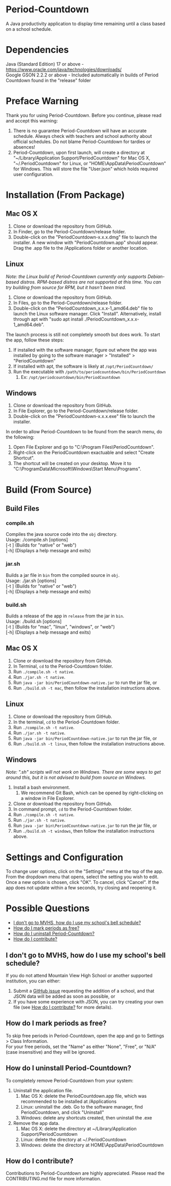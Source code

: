 # Period-Countdown
A Java productivity application to display time remaining until a class based on a school schedule.


# Dependencies
Java (Standard Edition) 17 or above - https://www.oracle.com/java/technologies/downloads/ \
Google GSON 2.2.2 or above - Included automatically in builds of Period Countdown found in the "release" folder


# Preface Warning
Thank you for using Period-Countdown. Before you continue, please read and accept this warning:
1) There is no guarantee Period-Countdown will have an accurate schedule. Always check with teachers and school authority about official schedules. Do not blame Period-Countdown for tardies or absences!
2) Period-Countdown, upon first launch, will create a directory at "\~/Library/Application Support/PeriodCountdown" for Mac OS X, "\~/.PeriodCountdown" for Linux, or "HOME\\AppData\\PeriodCountdown" for Windows. This will store the file "User.json" which holds required user configuration.


# Installation (From Package)
## Mac OS X
1) Clone or download the repository from GitHub.
2) In Finder, go to the Period-Countdown/release folder.
3) Double-click on the "PeriodCountdown-x.x.x.dmg" file to launch the installer. A new window with "PeriodCountdown.app" should appear. Drag the .app file to the /Applications folder or another location.

## Linux
*Note: the Linux build of Period-Countdown currently only supports Debian-based distros. RPM-based distros are not supported at this time. You can try building from source for RPM, but it hasn't been tried.*
1) Clone or download the repository from GitHub.
2) In Files, go to the Period-Countdown/release folder.
3) Double-click on the "PeriodCountdown_x.x.x-1_amd64.deb" file to launch the Linux software manager. Click "Install". Alternatively, install through apt with "sudo apt install ./PeriodCountdown_x.x.x-1_amd64.deb".

The launch process is still not completely smooth but does work. To start the app, follow these steps:
1) If installed with the software manager, figure out where the app was installed by going to the software manager > "Installed" > "PeriodCountdown"
2) If installed with apt, the software is likely at ```/opt/PeriodCountdown/```
3) Run the executable with ```/path/to/periodcountdown/bin/PeriodCountdown```
   1) Ex: ```/opt/periodcountdown/bin/PeriodCountdown```

## Windows
1) Clone or download the repository from GitHub.
2) In File Explorer, go to the Period-Countdown/release folder.
3) Double-click on the "PeriodCountdown-x.x.x.exe" file to launch the installer.

In order to allow Period-Countdown to be found from the search menu, do the following:
1) Open File Explorer and go to "C:\\Program Files\\PeriodCountdown".
2) Right-click on the PeriodCountdown exactuable and select "Create Shortcut".
3) The shortcut will be created on your desktop. Move it to "C:\\ProgramData\\Microsoft\\Windows\\Start Menu\\Programs".


# Build (From Source)
## Build Files
### compile.sh
Compiles the java source code into the ```obj``` directory. \
Usage: ./compile.sh \[options\] \
       \[-t <target>\]    \(Builds for "native" or "web"\) \
	   \[-h\]             \(Displays a help message and exits\)

### jar.sh
Builds a jar file in ```bin``` from the compiled source in ```obj```. \
Usage: ./jar.sh \[options\] \
       \[-t <target>\]    \(Builds for "native" or "web"\) \
	   \[-h\]             \(Displays a help message and exits\)

### build.sh
Builds a release of the app in ```release``` from the jar in ```bin```. \
Usage: ./build.sh [options] \
       \[-t <target>\]    \(Builds for "mac", "linux", "windows", or "web"\) \
	   \[-h\]             \(Displays a help message and exits\)

## Mac OS X
1) Clone or download the repository from GitHub.
2) In Terminal, ```cd``` to the Period-Countdown folder.
3) Run ```./compile.sh -t native```.
4) Run ```./jar.sh -t native```.
5) Run ```java -jar bin/PeriodCountdown-native.jar``` to run the jar file, or
6) Run ```./build.sh -t mac```, then follow the installation instructions above.

## Linux
1) Clone or download the repository from GitHub.
2) In the terminal, ```cd``` to the Period-Countdown folder.
3) Run ```./compile.sh -t native```.
4) Run ```./jar.sh -t native```.
5) Run ```java -jar bin/PeriodCountdown-native.jar``` to run the jar file, or
6) Run ```./build.sh -t linux```, then follow the installation instructions above.

## Windows
*Note: ".sh" scripts will not work on Windows. There are some ways to get around this, but it is not advised to build from source on Windows.*
1) Install a bash environment.
   1) We recommend Git Bash, which can be opened by right-clicking on a window in File Explorer.
2) Clone or download the repository from GitHub.
3) In command prompt, ```cd``` to the Period-Countdown folder.
4) Run ```./compile.sh -t native```.
5) Run ```./jar.sh -t native```.
6) Run ```java -jar bin\PeriodCountdown-native.jar``` to run the jar file, or
7) Run ```./build.sh -t windows```, then follow the installation instructions above.


# Settings and Configuration
To change user options, click on the "Settings" menu at the top of the app. \
From the dropdown menu that opens, select the setting you wish to edit. Once a new option is chosen, click "OK". To cancel, click "Cancel". If the app does not update within a few seconds, try closing and reopening it.


# Possible Questions
* [I don't go to MVHS, how do I use my school's bell schedule?](#i-dont-go-to-mvhs-how-do-i-use-my-schools-bell-schedule)
* [How do I mark periods as free?](#how-do-i-mark-periods-as-free)
* [How do I uninstall Period-Countdown?](#how-do-i-uninstall-period-countdown)
* [How do I contribute?](#how-do-i-contribute)

## I don't go to MVHS, how do I use my school's bell schedule?
If you do not attend Mountain View High School or another supported institution, you can either:
1) Submit a [GitHub issue](https://github.com/JonathanUhler/Period-Countdown/issues/new) requesting the addition of a school, and that JSON data will be added as soon as possible, or
2) If you have some experience with JSON, you can try creating your own file (see [How do I contribute?](#how-do-i-contribute) for more details).

## How do I mark periods as free?
To skip free periods in Period-Countdown, open the app and go to Settings > Class Information. \
For your free periods, set the "Name" as either "None", "Free", or "N/A" (case insensitive) and they will be ignored.

## How do I uninstall Period-Countdown?
To completely remove Period-Countdown from your system:
1) Uninstall the application file.
   1) Mac OS X: delete the PeriodCountdown.app file, which was recommended to be installed at /Applications
   2) Linux: uninstall the .deb. Go to the software manager, find PeriodCountdown, and click "Uninstall"
   3) Windows: delete any shortcuts created, then uninstall the .exe
2) Remove the app data.
   1) Mac OS X: delete the directory at \~/Library/Application Support/PeriodCountdown
   2) Linux: delete the directory at \~/.PeriodCountdown
   3) Windows: delete the directory at HOME\\AppData\\PeriodCountdown

## How do I contribute?
Contributions to Period-Countdown are highly appreciated. Please read the CONTRIBUTING.md file for more information.
